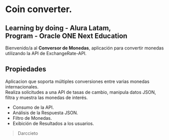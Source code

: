 <h1>Coin converter.</h1>

<h2>Learning by doing - Alura Latam, <br> Program - Oracle ONE Next Education</h2>
<p>Bienvenido/a al <strong>Conversor de Monedas</strong>, aplicación para convertir monedas utilizando la API de ExchangeRate-API. </p>

<h2>Propiedades</h2>
<p>Aplicacion que soporta múltiples conversiones entre varias monedas internacionales.<br>
Realiza solicitudes a una API de tasas de cambio, manipula datos JSON, filtra y muestra las monedas de interés.</p>
<ul>
  <li>Consumo de la API.</li>
  <li>Análisis de la Respuesta JSON.</li>
  <li>Filtro de Monedas.</li>
  <li>Exibición de Resultados a los usuarios.</li>
</ul>

>Darccieto
